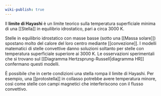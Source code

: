 ```yaml
---
wiki-publish: true
---
```

Il **limite di Hayashi** è un limite teorico sulla temperatura superficiale minima di una [[Stella]] in equilibrio idrostatico, pari a circa 3000 K.

Stelle in equilibrio idrostatico con masse basse (sotto una [[Massa solare]]) spostano molto del calore del loro centro mediante [[convezione]]. I modelli matematici di stelle convettive danno soluzioni soltanto per stelle con temperatura superficiale superiore ai 3000 K. Le osservazioni sperimentali che si trovano sul [[Diagramma Hertzsprung-Russell|diagramma HR]] confermano questi modelli.

È possibile che in certe condizioni una stella rompa il limite di Hayashi. Per esempio, una [[protostella]] in collasso potrebbe avere temperatura minore, così come stelle con campi magnetici che interferiscono con il flusso convettivo.